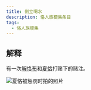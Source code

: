 ```yaml
---
title: 倒立喝水
description: 恪人族梗集条目
tags:
  - 恪人族梗集
---
```


## 解释

有一次[解恪布](解恪布)和[夏恪](夏恪)打赌下的赌注。

![夏恪被惩罚时拍的照片](https://wikioss.xhemj.work/krzfs/wiki/8d3625d94b076ea067677dbb0a9a42d6.jpg?640x851)

